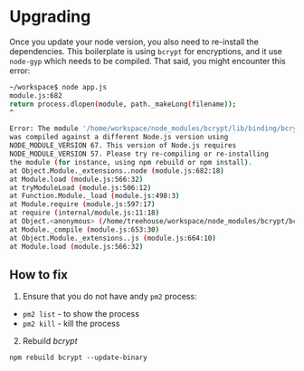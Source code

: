 Upgrading
=========

Once you update your node version, you also need to re-install the dependencies. This boilerplate is using `bcrypt` for encryptions, and it use `node-gyp` which needs to be compiled. That said, you might encounter this error:

```sh
~/workspace$ node app.js
module.js:682
return process.dlopen(module, path._makeLong(filename));
^

Error: The module '/home/workspace/node_modules/bcrypt/lib/binding/bcrypt_lib.node'
was compiled against a different Node.js version using
NODE_MODULE_VERSION 67. This version of Node.js requires
NODE_MODULE_VERSION 57. Please try re-compiling or re-installing
the module (for instance, using npm rebuild or npm install).
at Object.Module._extensions..node (module.js:682:18)
at Module.load (module.js:566:32)
at tryModuleLoad (module.js:506:12)
at Function.Module._load (module.js:498:3)
at Module.require (module.js:597:17)
at require (internal/module.js:11:18)
at Object.<anonymous> (/home/treehouse/workspace/node_modules/bcrypt/bcrypt.js:6:16)
at Module._compile (module.js:653:30)
at Object.Module._extensions..js (module.js:664:10)
at Module.load (module.js:566:32)
```

How to fix
----------

1. Ensure that you do not have andy `pm2` process:
  - `pm2 list` - to show the process
  - `pm2 kill` - kill the process
2. Rebuild *bcrypt*

```
npm rebuild bcrypt --update-binary
```
